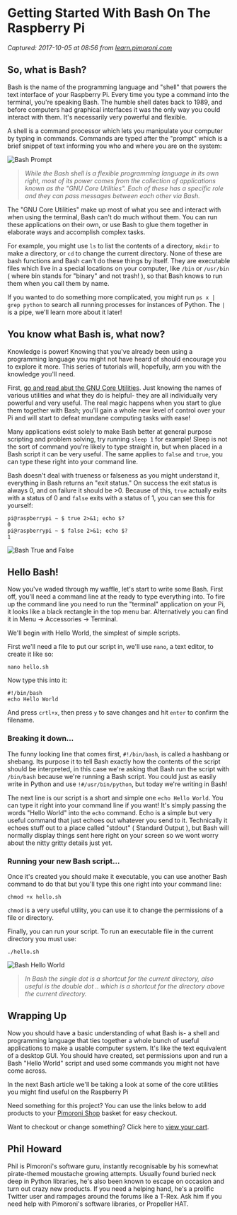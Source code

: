 # Getting Started With Bash On The Raspberry Pi

_Captured: 2017-10-05 at 08:56 from [learn.pimoroni.com](https://learn.pimoroni.com/tutorial/bash/getting-started-with-bash)_

## So, what is Bash?

Bash is the name of the programming language and "shell" that powers the text interface of your Raspberry Pi. Every time you type a command into the terminal, you're speaking Bash. The humble shell dates back to 1989, and before computers had graphical interfaces it was the only way you could interact with them. It's necessarily very powerful and flexible.

A shell is a command processor which lets you manipulate your computer by typing in commands. Commands are typed after the "prompt" which is a brief snippet of text informing you who and where you are on the system:

![Bash Prompt](https://learn.pimoroni.com/static/repos/learn/bash/bash-prompt.jpg)

> _While the Bash shell is a flexible programming language in its own right, most of its power comes from the collection of applications known as the "GNU Core Utilities". Each of these has a specific role and they can pass messages between each other via Bash._

The "GNU Core Utilities" make up most of what you see and interact with when using the terminal, Bash can't do much without them. You can run these applications on their own, or use Bash to glue them together in elaborate ways and accomplish complex tasks.

For example, you might use `ls` to list the contents of a directory, `mkdir` to make a directory, or `cd` to change the current directory. None of these are bash functions and Bash can't do these things by itself. They are executable files which live in a special locations on your computer, like `/bin` or `/usr/bin` ( where bin stands for "binary" and not trash! ), so that Bash knows to run them when you call them by name.

If you wanted to do something more complicated, you might run `ps x | grep python` to search all running processes for instances of Python. The `|` is a pipe, we'll learn more about it later!

## You know what Bash is, what now?

Knowledge is power! Knowing that you've already been using a programming language you might not have heard of should encourage you to explore it more. This series of tutorials will, hopefully, arm you with the knowledge you'll need.

First, [go and read abut the GNU Core Utilities](https://en.wikipedia.org/wiki/GNU_Core_Utilities). Just knowing the names of various utilities and what they do is helpful- they are all individually very powerful and very useful. The real magic happens when you start to glue them together with Bash; you'll gain a whole new level of control over your Pi and will start to defeat mundane computing tasks with ease!

Many applications exist solely to make Bash better at general purpose scripting and problem solving, try running `sleep 1` for example! Sleep is not the sort of command you're likely to type straight in, but when placed in a Bash script it can be very useful. The same applies to `false` and `true`, you can type these right into your command line.

Bash doesn't deal with trueness or falseness as you might understand it, everything in Bash returns an "exit status." On success the exit status is always 0, and on failure it should be >0\. Because of this, `true` actually exits with a status of 0 and `false` exits with a status of 1, you can see this for yourself:
    
    
    pi@raspberrypi ~ $ true 2>&1; echo $?
    0
    pi@raspberrypi ~ $ false 2>&1; echo $?
    1
    

![Bash True and False](https://learn.pimoroni.com/static/repos/learn/bash/bash-true-false.jpg)

## Hello Bash!

Now you've waded through my waffle, let's start to write some Bash. First off, you'll need a command line at the ready to type everything into. To fire up the command line you need to run the "terminal" application on your Pi, it looks like a black rectangle in the top menu bar. Alternatively you can find it in Menu -> Accessories -> Terminal.

We'll begin with Hello World, the simplest of simple scripts.

First we'll need a file to put our script in, we'll use `nano`, a text editor, to create it like so:
    
    
    nano hello.sh
    

Now type this into it:
    
    
    #!/bin/bash
    echo Hello World
    

And press `crtl+x`, then press `y` to save changes and hit `enter` to confirm the filename.

### Breaking it down...

The funny looking line that comes first, `#!/bin/bash`, is called a hashbang or shebang. Its purpose it to tell Bash exactly how the contents of the script should be interpreted, in this case we're asking that Bash run the script with `/bin/bash` because we're running a Bash script. You could just as easily write in Python and use `!#/usr/bin/python`, but today we're writing in Bash!

The next line is our script is a short and simple one `echo Hello World`. You can type it right into your command line if you want! It's simply passing the words "Hello World" into the `echo` command. Echo is a simple but very useful command that just echoes out whatever you send to it. Technically it echoes stuff out to a place called "stdout" ( Standard Output ), but Bash will normally display things sent here right on your screen so we wont worry about the nitty gritty details just yet.

### Running your new Bash script...

Once it's created you should make it executable, you can use another Bash command to do that but you'll type this one right into your command line:
    
    
    chmod +x hello.sh
    

`chmod` is a very useful utility, you can use it to change the permissions of a file or directory.

Finally, you can run your script. To run an executable file in the current directory you must use:
    
    
    ./hello.sh
    

![Bash Hello World](https://learn.pimoroni.com/static/repos/learn/bash/bash-hello-world.jpg)

> _In Bash the single dot is a shortcut for the current directory, also useful is the double dot .. which is a shortcut for the directory above the current directory._

##  Wrapping Up

Now you should have a basic understanding of what Bash is- a shell and programming language that ties together a whole bunch of useful applications to make a usable computer system. It's like the text equivalent of a desktop GUI. You should have created, set permissions upon and run a Bash "Hello World" script and used some commands you might not have come across.

In the next Bash article we'll be taking a look at some of the core utilities you might find useful on the Raspberry Pi

Need something for this project? You can use the links below to add products to your [Pimoroni Shop](http://shop.pimoroni.com/) basket for easy checkout.

Want to checkout or change something? Click here to [view your cart](http://shop.pimoroni.com/cart).

## Phil Howard

Phil is Pimoroni's software guru, instantly recognisable by his somewhat pirate-themed moustache growing attempts. Usually found buried neck deep in Python libraries, he's also been known to escape on occasion and turn out crazy new products. If you need a helping hand, he's a prolific Twitter user and rampages around the forums like a T-Rex. Ask him if you need help with Pimoroni's software libraries, or Propeller HAT.
